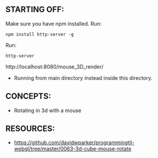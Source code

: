 ## STARTING OFF:

Make sure you have npm installed.
Run:
```
npm install http-server -g
```

Run:
```
http-server
```

http://localhost:8080/mouse_3D_render/

  * Running from main directory instead inside this directory.

## CONCEPTS:

* Rotating in 3d with a mouse

## RESOURCES:

* https://github.com/davidwparker/programmingtil-webgl/tree/master/0063-3d-cube-mouse-rotate
